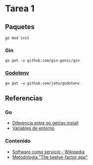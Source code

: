 # Tarea 1

## Paquetes

`go mod init`

### Gin
`go get -u github.com/gin-gonic/gin`


### [Godotenv](https://github.com/joho/godotenv)
`go get -u github.com/joho/godotenv`


## Referencias

### Go

- [Diferencia entre go get/go install](https://stackoverflow.com/questions/24878737/what-is-the-difference-between-go-get-and-go-install)
- [Variables de entorno](https://blog.friendsofgo.tech/posts/trabajando-con-variables-de-entorno-en-go/)


### Contenido

- [Software como servicio - Wikipedia](https://es.wikipedia.org/wiki/Software_como_servicio)
- [Metodologia "The twelve-factor app"](https://12factor.net/es/)